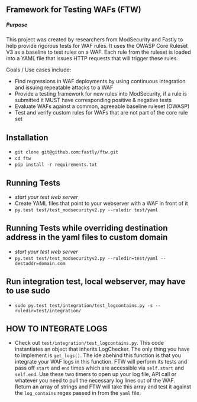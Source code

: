 ## Framework for Testing WAFs (FTW)

##### Purpose 
This project was created by researchers from ModSecurity and Fastly to help provide rigorous tests for WAF rules. It uses the OWASP Core Ruleset V3 as a baseline to test rules on a WAF. Each rule from the ruleset is loaded into a YAML file that issues HTTP requests that will trigger these rules. 

Goals / Use cases include:

* Find regressions in WAF deployments by using continuous integration and issuing repeatable attacks to a WAF
* Provide a testing framework for new rules into ModSecurity, if a rule is submitted it MUST have corresponding positive & negative tests
* Evaluate WAFs against a common, agreeable baseline ruleset (OWASP)
* Test and verify custom rules for WAFs that are not part of the core rule set

## Installation
* `git clone git@github.com:fastly/ftw.git`
* `cd ftw`
* `pip install -r requirements.txt`

## Running Tests
* *start your test web server*
* Create YAML files that point to your webserver with a WAF in front of it
* `py.test test/test_modsecurityv2.py --ruledir test/yaml`

## Running Tests while overriding destination address in the yaml files to custom domain
* *start your test web server*
* `py.test test/test_modsecurityv2.py --ruledir=test/yaml --destaddr=domain.com`

## Run integration test, local webserver, may have to use sudo
* `sudo py.test test/integration/test_logcontains.py -s --ruledir=test/integration/`

## HOW TO INTEGRATE LOGS
* Check out `test/integration/test_logcontains.py`. This code instantiates an object that inherits LogChecker. The only thing you have to implement is `get_logs()`. The ide abehind this function is that you integrate your WAF logs in this function. FTW will perform its tests and pass off `start` and `end` times which are accessible via `self.start` and `self.end`. Use these two timers to open up your log file, API call or whatever you need to pull the necessary log lines out of the WAF. Return an array of strings and FTW will take this array and test it against the `log_contains` regex passed in from the `yaml` file.
